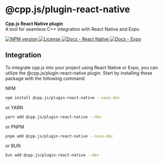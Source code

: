 # @cpp.js/plugin-react-native
**Cpp.js React Native plugin**  
A tool for seamless C++ integration with React Native and Expo.

<a href="https://www.npmjs.com/package/@cpp.js/plugin-react-native">
    <img alt="NPM version" src="https://img.shields.io/npm/v/@cpp.js/plugin-react-native?style=for-the-badge" />
</a>
<a href="https://github.com/bugra9/cpp.js/blob/main/LICENSE">
    <img alt="License" src="https://img.shields.io/github/license/bugra9/cpp.js?style=for-the-badge" />
</a>
<a href="https://cpp.js.org/docs/guide/integrate-into-existing-project/react-native">
    <img alt="Docs - React Native" src="https://img.shields.io/badge/Docs_-_React%20Native-20B2AA?style=for-the-badge" />
</a>
<a href="https://cpp.js.org/docs/guide/integrate-into-existing-project/expo">
    <img alt="Docs - Expo" src="https://img.shields.io/badge/Docs_-_Expo-20B2AA?style=for-the-badge" />
</a>

## Integration
To integrate cpp.js into your project using React Native or Expo, you can utilize the @cpp.js/plugin-react-native plugin. Start by installing these package with the following command:

NPM
```sh
npm install @cpp.js/plugin-react-native --save-dev
```
or YARN
```sh
yarn add @cpp.js/plugin-react-native --dev
```
or PNPM
```sh
pnpm add @cpp.js/plugin-react-native --save-dev
```
or BUN
```sh
bun add @cpp.js/plugin-react-native --dev
```
